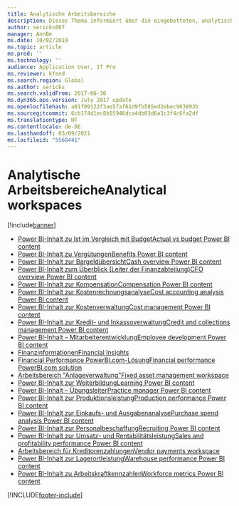 ```yaml
---
title: Analytische Arbeitsbereiche
description: Dieses Thema informiert über die eingebetteten, analytischen Arbeitsbereiche, die verfügbar sind und weist auf Ressourcen hin, die weitere Informationen enthalten.
author: sericks007
manager: AnnBe
ms.date: 10/02/2019
ms.topic: article
ms.prod: ''
ms.technology: ''
audience: Application User, IT Pro
ms.reviewer: kfend
ms.search.region: Global
ms.author: sericks
ms.search.validFrom: 2017-06-30
ms.dyn365.ops.version: July 2017 update
ms.openlocfilehash: a81f09122f3ae57af61d9fb585ed2ebec983893b
ms.sourcegitcommit: 6cb174d1ec8b55946dca4db03d6a3c3f4c6fa2df
ms.translationtype: HT
ms.contentlocale: de-DE
ms.lasthandoff: 03/09/2021
ms.locfileid: "5568441"
---
```

# <a name="analytical-workspaces"></a><span data-ttu-id="acb8a-103">Analytische Arbeitsbereiche</span><span class="sxs-lookup"><span data-stu-id="acb8a-103">Analytical workspaces</span></span>
[!include[banner](../includes/banner.md)]

- [<span data-ttu-id="acb8a-104">Power BI-Inhalt zu Ist im Vergleich mit Budget</span><span class="sxs-lookup"><span data-stu-id="acb8a-104">Actual vs budget Power BI content</span></span>](ledger-budgets-power-bi.md)
- [<span data-ttu-id="acb8a-105">Power BI-Inhalt zu Vergütungen</span><span class="sxs-lookup"><span data-stu-id="acb8a-105">Benefits Power BI content</span></span>](benefits-power-bi.md)
- [<span data-ttu-id="acb8a-106">Power BI-Inhalt zur Bargeldübersicht</span><span class="sxs-lookup"><span data-stu-id="acb8a-106">Cash overview Power BI content</span></span>](../../../finance/cash-bank-management/Cash-Overview-Power-BI-content.md)
- [<span data-ttu-id="acb8a-107">Power BI-Inhalt zum Überblick (Leiter der Finanzabteilung)</span><span class="sxs-lookup"><span data-stu-id="acb8a-107">CFO overview Power BI content</span></span>](CFO-power-bi.md)
- [<span data-ttu-id="acb8a-108">Power BI-Inhalt zur Kompensation</span><span class="sxs-lookup"><span data-stu-id="acb8a-108">Compensation Power BI content</span></span>](compensation-power-bi.md)
- [<span data-ttu-id="acb8a-109">Power BI-Inhalt zur Kostenrechnungsanalyse</span><span class="sxs-lookup"><span data-stu-id="acb8a-109">Cost accounting analysis Power BI content</span></span>](cost-accounting-analysis-content-pack.md) 
- [<span data-ttu-id="acb8a-110">Power BI-Inhalt zur Kostenverwaltung</span><span class="sxs-lookup"><span data-stu-id="acb8a-110">Cost management Power BI content</span></span>](cost-management-content-pack.md)
- [<span data-ttu-id="acb8a-111">Power BI-Inhalt zur Kredit- und Inkassoverwaltung</span><span class="sxs-lookup"><span data-stu-id="acb8a-111">Credit and collections management Power BI content</span></span>](../../../finance/accounts-receivable/credit-collections-power-bi.md)
- [<span data-ttu-id="acb8a-112">Power BI-Inhalt – Mitarbeiterentwicklung</span><span class="sxs-lookup"><span data-stu-id="acb8a-112">Employee development Power BI content</span></span>](employee-development-PBI.md) 
- [<span data-ttu-id="acb8a-113">Finanzinformationen</span><span class="sxs-lookup"><span data-stu-id="acb8a-113">Financial Insights</span></span>](financial-insights.md)
- [<span data-ttu-id="acb8a-114">Financial Performance PowerBI.com-Lösung</span><span class="sxs-lookup"><span data-stu-id="acb8a-114">Financial performance PowerBI.com solution</span></span>](financial-performance-power-bi-content-pack.md)
- [<span data-ttu-id="acb8a-115">Arbeitsbereich "Anlageverwaltung"</span><span class="sxs-lookup"><span data-stu-id="acb8a-115">Fixed asset management workspace</span></span>](../../../finance/fixed-assets/Fixed-asset-management-workspace.md)
- [<span data-ttu-id="acb8a-116">Power BI-Inhalt zur Weiterbildung</span><span class="sxs-lookup"><span data-stu-id="acb8a-116">Learning Power BI content</span></span>](learning-power-bi.md)
- [<span data-ttu-id="acb8a-117">Power BI-Inhalt – Übungsleiter</span><span class="sxs-lookup"><span data-stu-id="acb8a-117">Practice manager Power BI content</span></span>](practice-manager-power-bi.md)
- [<span data-ttu-id="acb8a-118">Power BI-Inhalt zur Produktionsleistung</span><span class="sxs-lookup"><span data-stu-id="acb8a-118">Production performance Power BI content</span></span>](production-performance-power-bi.md)
- [<span data-ttu-id="acb8a-119">Power BI-Inhalt zur Einkaufs- und Ausgabenanalyse</span><span class="sxs-lookup"><span data-stu-id="acb8a-119">Purchase spend analysis Power BI content</span></span>](purchase-content-pack-for-power-bi.md) 
- [<span data-ttu-id="acb8a-120">Power BI-Inhalt zur Personalbeschaffung</span><span class="sxs-lookup"><span data-stu-id="acb8a-120">Recruiting Power BI content</span></span>](recruiting-analysis-power-bi-content-pack.md) 
- [<span data-ttu-id="acb8a-121">Power BI-Inhalt zur Umsatz- und Rentabilitätsleistung</span><span class="sxs-lookup"><span data-stu-id="acb8a-121">Sales and profitability performance Power BI content</span></span>](sales-profitability-performance-content-pack.md)
- [<span data-ttu-id="acb8a-122">Arbeitsbereich für Kreditorenzahlungen</span><span class="sxs-lookup"><span data-stu-id="acb8a-122">Vendor payments workspace</span></span>](../../../finance/accounts-payable/Vendor-payments-workspace.md)
- [<span data-ttu-id="acb8a-123">Power BI-Inhalt zur Lagerortleistung</span><span class="sxs-lookup"><span data-stu-id="acb8a-123">Warehouse performance Power BI content</span></span>](warehouse-power-bi-content.md)
- [<span data-ttu-id="acb8a-124">Power BI-Inhalt zu Arbeitskraftkennzahlen</span><span class="sxs-lookup"><span data-stu-id="acb8a-124">Workforce metrics Power BI content</span></span>](workforce-analysis-power-bi-content-pack.md)


[!INCLUDE[footer-include](../../../includes/footer-banner.md)]